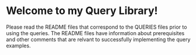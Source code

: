 # Welcome to my Query Library!

Please read the README files that correspond to the QUERIES files prior to using the queries. The README files have information about prerequisites and other comments that are relvant to successfully implementing the query examples.
